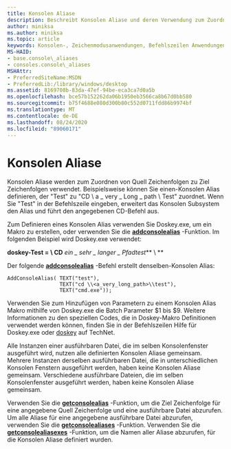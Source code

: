 ```yaml
---
title: Konsolen Aliase
description: Beschreibt Konsolen Aliase und deren Verwendung zum Zuordnen von Quell Zeichenfolgen zu Ziel Zeichenfolgen.
author: miniksa
ms.author: miniksa
ms.topic: article
keywords: Konsolen-, Zeichenmodusanwendungen, Befehlszeilen Anwendungen, Terminalanwendungen, Konsolen-API
MS-HAID:
- base.console\_aliases
- consoles.console\_aliases
MSHAttr:
- PreferredSiteName:MSDN
- PreferredLib:/library/windows/desktop
ms.assetid: 8169708b-83da-47ef-94be-eca3ca7d0a5b
ms.openlocfilehash: bce57b152262da06b1950eb3566ca8b67d0bb580
ms.sourcegitcommit: b75f4688e080d300b80c552d0711fdd86b9974bf
ms.translationtype: MT
ms.contentlocale: de-DE
ms.lasthandoff: 08/24/2020
ms.locfileid: "89060171"
---
```

# <a name="console-aliases"></a>Konsolen Aliase


Konsolen Aliase werden zum Zuordnen von Quell Zeichenfolgen zu Ziel Zeichenfolgen verwendet. Beispielsweise können Sie einen-Konsolen Alias definieren, der "Test" zu "CD \\ a \_ very \_ Long \_ path \\ Test" zuordnet. Wenn Sie "Test" in der Befehlszeile eingeben, erweitert das Konsolen Subsystem den Alias und führt den angegebenen CD-Befehl aus.

Zum Definieren eines Konsolen Alias verwenden Sie Doskey.exe, um ein Makro zu erstellen, oder verwenden Sie die [**addconsolealias**](addconsolealias.md) -Funktion. Im folgenden Beispiel wird Doskey.exe verwendet:

**doskey-Test = \\ CD** <em>ein \_ sehr \_ langer \_ Pfadtest</em>** \\ **

Der folgende [**addconsolealias**](addconsolealias.md) -Befehl erstellt denselben-Konsolen Alias:

``` syntax
AddConsoleAlias( TEXT("test"), 
                 TEXT("cd \\<a_very_long_path>\\test"), 
                 TEXT("cmd.exe"));
```

Verwenden Sie zum Hinzufügen von Parametern zu einem Konsolen Alias Makro mithilfe von Doskey.exe die Batch Parameter $1 bis $9. Weitere Informationen zu den speziellen Codes, die in Doskey-Makro Definitionen verwendet werden können, finden Sie in der Befehlszeilen Hilfe für Doskey.exe oder [doskey](https://go.microsoft.com/fwlink/p/?linkid=196265) auf TechNet.

Alle Instanzen einer ausführbaren Datei, die im selben Konsolenfenster ausgeführt wird, nutzen alle definierten Konsolen Aliase gemeinsam. Mehrere Instanzen derselben ausführbaren Datei, die in unterschiedlichen Konsolen Fenstern ausgeführt werden, haben keine Konsolen Aliase gemeinsam. Verschiedene ausführbare Dateien, die im selben Konsolenfenster ausgeführt werden, haben keine Konsolen Aliase gemeinsam.

Verwenden Sie die [**getconsolealias**](getconsolealias.md) -Funktion, um die Ziel Zeichenfolge für eine angegebene Quell Zeichenfolge und eine ausführbare Datei abzurufen. Um alle Aliase für eine angegebene ausführbare Datei abzurufen, verwenden Sie die [**getconsolealiases**](getconsolealiases.md) -Funktion. Verwenden Sie die [**getconsolealiasexes**](getconsolealiasexes.md) -Funktion, um die Namen aller Aliase abzurufen, für die Konsolen Aliase definiert wurden.

 

 




